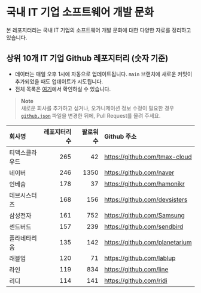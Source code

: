 # 국내 IT 기업 소프트웨어 개발 문화
본 레포지터리는 국내 IT 기업의 소프트웨어 개발 문화에 대한 다양한 자료를 정리하고 있습니다.

## 상위 10개 IT 기업 Github 레포지터리 (숫자 기준)

- 데이터는 매일 오후 1시에 자동으로 업데이트됩니다. `main` 브랜치에 새로운 커밋이 추가되었을 때도 업데이트가 시도됩니다.
- 전체 목록은 [여기](./github.md)에서 확인하실 수 있습니다.

> **Note**<br />
> 새로운 회사를 추가하고 싶거나, 오가니제이션 정보 수정이 필요한 경우 [`github.json`](./github.json) 파일을 변경한 뒤에, Pull Request를 올려 주세요.

<!-- MARKDOWN_TABLE(GITHUB): START -->

| **회사명** | **레포지터리 수** | **팔로워 수** | **Github 주소** |
|:---|---:|---:|:---|
| 티맥스클라우드 | 265 | 42 | https://github.com/tmax-cloud |
| 네이버 | 246 | 1350 | https://github.com/naver |
| 인베슘 | 178 | 37 | https://github.com/hamonikr |
| 데브시스터즈 | 168 | 156 | https://github.com/devsisters |
| 삼성전자 | 161 | 752 | https://github.com/Samsung |
| 센드버드 | 157 | 239 | https://github.com/sendbird |
| 플라네타리움 | 135 | 142 | https://github.com/planetarium |
| 래블업 | 120 | 71 | https://github.com/lablup |
| 라인 | 119 | 834 | https://github.com/line |
| 리디 | 114 | 141 | https://github.com/ridi |

<!-- MARKDOWN_TABLE(GITHUB): END -->
